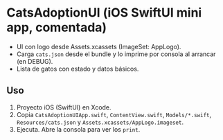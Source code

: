 # CatsAdoptionUI (iOS SwiftUI mini app, comentada)

- UI con logo desde Assets.xcassets (ImageSet: AppLogo).
- Carga `cats.json` desde el bundle y lo imprime por consola al arrancar (en DEBUG).
- Lista de gatos con estado y datos básicos.

## Uso
1) Proyecto iOS (SwiftUI) en Xcode.
2) Copia `CatsAdoptionUIApp.swift`, `ContentView.swift`, `Models/*.swift`, `Resources/cats.json` y `Assets.xcassets/AppLogo.imageset`.
3) Ejecuta. Abre la consola para ver los `print`.
